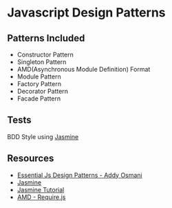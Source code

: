 # Javascript Design Patterns

## Patterns Included

* Constructor Pattern
* Singleton Pattern
* AMD(Asynchronous Module Definition) Format
* Module Pattern
* Factory Pattern
* Decorator Pattern
* Facade Pattern



## Tests
BDD Style using [Jasmine](http://pivotal.github.io/jasmine/)

## Resources
* [Essential Js Design Patterns - Addy Osmani](http://addyosmani.com/resources/essentialjsdesignpatterns/book/)
* [Jasmine](http://pivotal.github.io/jasmine/)
* [Jasmine Tutorial](http://code.tutsplus.com/tutorials/testing-your-javascript-with-jasmine--net-21229)
* [AMD - Require.js](http://requirejs.org/)

